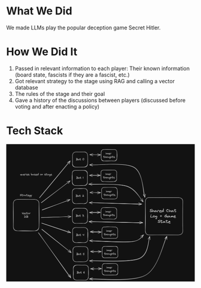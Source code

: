 # What We Did
We made LLMs play the popular deception game Secret Hitler.

# How We Did It
1. Passed in relevant information to each player: Their known information (board state, fascists if they are a fascist, etc.)
2. Got relevant strategy to the stage using RAG and calling a vector database
3. The rules of the stage and their goal
4. Gave a history of the discussions between players (discussed before voting and after enacting a policy)

# Tech Stack
![Tech Stack](techstack.png)

